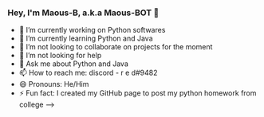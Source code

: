 ### Hey, I'm Maous-B, a.k.a Maous-BOT 👋

- 🔭 I’m currently working on Python softwares
- 🌱 I’m currently learning Python and Java
- 👯 I’m not looking to collaborate on projects for the moment
- 🤔 I’m not looking for help
- 💬 Ask me about Python and Java
- 📫 How to reach me: discord - r e d#9482
- 😄 Pronouns: He/Him
- ⚡ Fun fact: I created my GitHub page to post my python homework from college
-->
